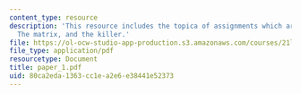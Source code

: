 ```yaml
---
content_type: resource
description: 'This resource includes the topica of assignments which are the film:
  The matrix, and the killer.'
file: https://ol-ocw-studio-app-production.s3.amazonaws.com/courses/21l-706-studies-in-film-fall-2005/80ca2eda1363cc1ea2e6e38441e52373_paper_1.pdf
file_type: application/pdf
resourcetype: Document
title: paper_1.pdf
uid: 80ca2eda-1363-cc1e-a2e6-e38441e52373
---
```

